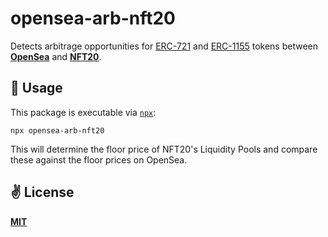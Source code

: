 # opensea-arb-nft20
Detects arbitrage opportunities for [ERC-721](https://eips.ethereum.org/EIPS/eip-721) and [ERC-1155](https://eips.ethereum.org/EIPS/eip-1155) tokens between [__OpenSea__](https://opensea.io/) and [__NFT20__](https://nft20.io/).

## 🚀 Usage
This package is executable via [`npx`](https://medium.com/@maybekatz/introducing-npx-an-npm-package-runner-55f7d4bd282b):

```shell
npx opensea-arb-nft20
```

This will determine the floor price of NFT20's Liquidity Pools and compare these against the floor prices on OpenSea.

## ✌️ License
[__MIT__](./LICENSE)